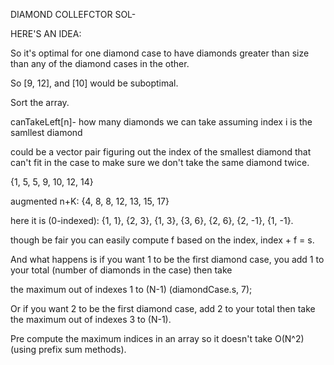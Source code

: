 DIAMOND COLLEFCTOR SOL-


HERE'S AN IDEA:

So it's optimal for one diamond case to have diamonds greater than size than any of the diamond cases in the other.

So [9, 12], and [10] would be suboptimal. 

Sort the array. 


canTakeLeft[n]- how many diamonds we can take assuming index i is the samllest diamond

could be a vector pair figuring out the index of the smallest diamond that can't fit in the case to make sure we
don't take the same diamond twice. 

{1, 5, 5, 9, 10, 12, 14}

augmented n+K: {4, 8, 8, 12, 13, 15, 17}

here it is (0-indexed): {1, 1}, {2, 3}, {1, 3}, {3, 6}, {2, 6}, {2, -1}, {1, -1}.

though be fair you can easily compute f based on the index, index + f = s.

And what happens is if you want 1 to be the first diamond case, you add 1 to your total (number of diamonds in the case) then take

the maximum out of indexes 1 to (N-1) (diamondCase.s, 7);

Or if you want 2 to be the first diamond case, add 2 to your total then take the maximum out of indexes 3 to (N-1).

Pre compute the maximum indices in an array so it doesn't take O(N^2) (using prefix sum methods).

